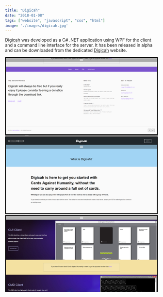 ```yaml
---
title: "Digicah"
date: "2018-01-08"
tags: ["website", "javascript", "css", "html"]
image: './images/digicah.jpg'
---
```


[Digicah] was developed as a C# .NET application using WPF for the client and a command line interface for the server.
It has been released in alpha and can be downloaded from the dedicated [Digicah] website.

![](./images/digicahA.PNG "Digicah website footer")
![](./images/digicahB.PNG "Digicah website about page")
![](./images/digicahC.PNG "Digicah website client preview page")

<!--- reference links --->
[digicah]: <digicah.com>
